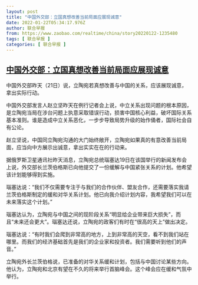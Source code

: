 ```yaml
---
layout: post
title: "中国外交部：立国真想改善当前局面应展现诚意"
date: 2022-01-22T05:34:17.976Z
author: 联合早报
from: https://www.zaobao.com/realtime/china/story20220122-1235480
tags: [ 联合早报 ]
categories: [ 联合早报 ]
---
```

<!--1642844580000-->
[中国外交部：立国真想改善当前局面应展现诚意](https://www.zaobao.com/realtime/china/story20220122-1235480)
------

<div>
<p>中国外交部昨天（21日）说，立陶宛若真想改善与中国的关系，应该展现诚意，拿出实际行动。</p><p>中国外交部发言人赵立坚昨天在例行记者会上说，中立关系出现问题的根本原因，是立陶宛当局在涉台问题上执意采取错误行动，损害中国核心利益，破坏国际关系基本准则。谁是造成中立关系恶化，一步步导致局势升级的始作俑者，国际社会自有公论。</p><p>赵立坚说，中国同立陶宛沟通的大门始终敞开，立陶宛如果真的有意改善当前局面，应当向中方展示出诚意，拿出实实在在的行动来。</p><section id="imu"><div id="dfp-ad-imu1">        </div></section><p>据俄罗斯卫星通讯社昨天消息，立陶宛总统瑙塞达19日在该国举行的新闻发布会上说，外交部长兰茨伯格斯已向他提交了一份缓解与中国紧张关系的计划。他希望该计划能够得到实施。</p><p>瑙塞达说：“我们不仅需要专注于与我们的合作伙伴、盟友合作，还需要落实我请兰茨伯格斯制定的缓和对华关系计划。他已向我介绍计划内容，我希望我们可以在未来落实这个计划。”</p><p>瑙塞达认为，立陶宛与中国之间的现阶段关系“明显给企业带来巨大损失”，而且“未来还会更大”。瑙塞达还说，立陶宛的政客们有时在“很高的天上”做出决定。</p><div id="innity-in-post"></div><div id="dfp-ad-midarticlespecial">        </div><p>瑙塞达说：“有时我们会爬到非常高的地方，上到非常高的天空，看不到我们站在哪里。而我们的经济基础首先是我们的企业家和投资者。我们需要听到他们的声音。”</p><p>立陶宛外长兰茨伯格说，已准备的对华关系缓和计划，包括与中国讨论某些方向。他认为，立陶宛和北京有望在不久的将来举行首脑峰会。这个峰会应在缓和气氛中举行。</p>      <div class="cx_paywall_placeholder" id="sph_cdp_40"></div>
</div>
